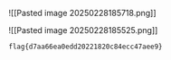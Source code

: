 
![[Pasted image 20250228185718.png]]

![[Pasted image 20250228185525.png]]
```
flag{d7aa66ea0edd20221820c84ecc47aee9}
```